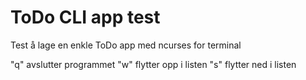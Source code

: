 # ToDo CLI app test

Test å lage en enkle ToDo app med ncurses for terminal

"q" avslutter programmet
"w" flytter opp i listen
"s" flytter ned i listen